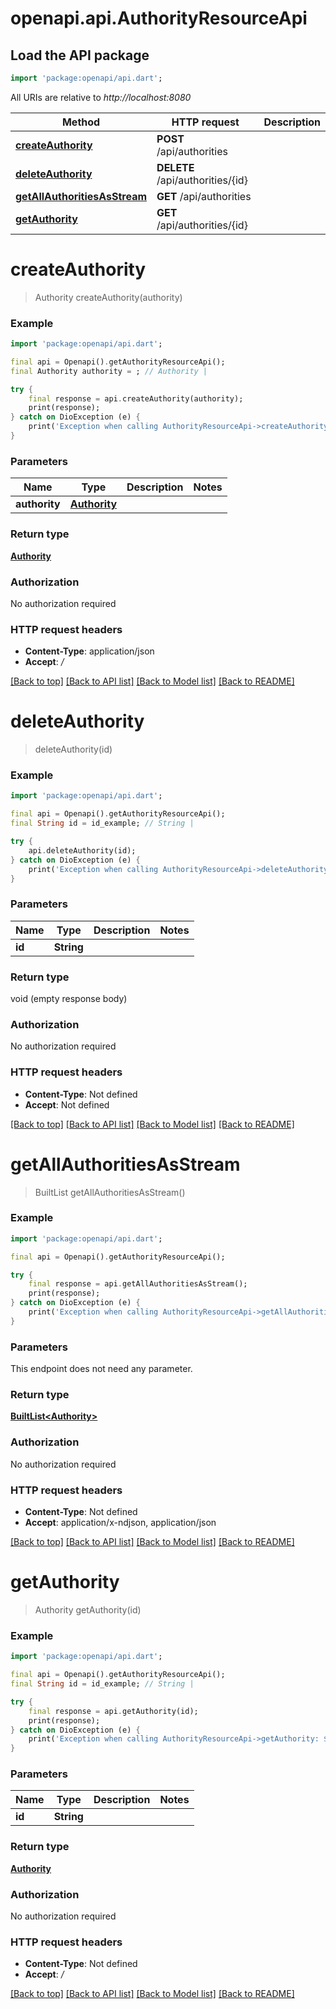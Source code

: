 # openapi.api.AuthorityResourceApi

## Load the API package
```dart
import 'package:openapi/api.dart';
```

All URIs are relative to *http://localhost:8080*

Method | HTTP request | Description
------------- | ------------- | -------------
[**createAuthority**](AuthorityResourceApi.md#createauthority) | **POST** /api/authorities | 
[**deleteAuthority**](AuthorityResourceApi.md#deleteauthority) | **DELETE** /api/authorities/{id} | 
[**getAllAuthoritiesAsStream**](AuthorityResourceApi.md#getallauthoritiesasstream) | **GET** /api/authorities | 
[**getAuthority**](AuthorityResourceApi.md#getauthority) | **GET** /api/authorities/{id} | 


# **createAuthority**
> Authority createAuthority(authority)



### Example
```dart
import 'package:openapi/api.dart';

final api = Openapi().getAuthorityResourceApi();
final Authority authority = ; // Authority | 

try {
    final response = api.createAuthority(authority);
    print(response);
} catch on DioException (e) {
    print('Exception when calling AuthorityResourceApi->createAuthority: $e\n');
}
```

### Parameters

Name | Type | Description  | Notes
------------- | ------------- | ------------- | -------------
 **authority** | [**Authority**](Authority.md)|  | 

### Return type

[**Authority**](Authority.md)

### Authorization

No authorization required

### HTTP request headers

 - **Content-Type**: application/json
 - **Accept**: */*

[[Back to top]](#) [[Back to API list]](../README.md#documentation-for-api-endpoints) [[Back to Model list]](../README.md#documentation-for-models) [[Back to README]](../README.md)

# **deleteAuthority**
> deleteAuthority(id)



### Example
```dart
import 'package:openapi/api.dart';

final api = Openapi().getAuthorityResourceApi();
final String id = id_example; // String | 

try {
    api.deleteAuthority(id);
} catch on DioException (e) {
    print('Exception when calling AuthorityResourceApi->deleteAuthority: $e\n');
}
```

### Parameters

Name | Type | Description  | Notes
------------- | ------------- | ------------- | -------------
 **id** | **String**|  | 

### Return type

void (empty response body)

### Authorization

No authorization required

### HTTP request headers

 - **Content-Type**: Not defined
 - **Accept**: Not defined

[[Back to top]](#) [[Back to API list]](../README.md#documentation-for-api-endpoints) [[Back to Model list]](../README.md#documentation-for-models) [[Back to README]](../README.md)

# **getAllAuthoritiesAsStream**
> BuiltList<Authority> getAllAuthoritiesAsStream()



### Example
```dart
import 'package:openapi/api.dart';

final api = Openapi().getAuthorityResourceApi();

try {
    final response = api.getAllAuthoritiesAsStream();
    print(response);
} catch on DioException (e) {
    print('Exception when calling AuthorityResourceApi->getAllAuthoritiesAsStream: $e\n');
}
```

### Parameters
This endpoint does not need any parameter.

### Return type

[**BuiltList&lt;Authority&gt;**](Authority.md)

### Authorization

No authorization required

### HTTP request headers

 - **Content-Type**: Not defined
 - **Accept**: application/x-ndjson, application/json

[[Back to top]](#) [[Back to API list]](../README.md#documentation-for-api-endpoints) [[Back to Model list]](../README.md#documentation-for-models) [[Back to README]](../README.md)

# **getAuthority**
> Authority getAuthority(id)



### Example
```dart
import 'package:openapi/api.dart';

final api = Openapi().getAuthorityResourceApi();
final String id = id_example; // String | 

try {
    final response = api.getAuthority(id);
    print(response);
} catch on DioException (e) {
    print('Exception when calling AuthorityResourceApi->getAuthority: $e\n');
}
```

### Parameters

Name | Type | Description  | Notes
------------- | ------------- | ------------- | -------------
 **id** | **String**|  | 

### Return type

[**Authority**](Authority.md)

### Authorization

No authorization required

### HTTP request headers

 - **Content-Type**: Not defined
 - **Accept**: */*

[[Back to top]](#) [[Back to API list]](../README.md#documentation-for-api-endpoints) [[Back to Model list]](../README.md#documentation-for-models) [[Back to README]](../README.md)

